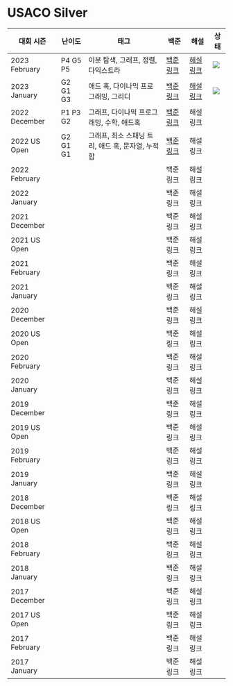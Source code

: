 # USACO Silver

| 대회 시즌     | 난이도   | 태그                                              | 백준                                              | 해설                           | 상태                                                                               |
| ------------- | -------- | ------------------------------------------------- | ------------------------------------------------- | ------------------------------ | ---------------------------------------------------------------------------------- |
| 2023 February | P4 G5 P5 | 이분 탐색, 그래프, 정렬, 다익스트라               | [백준 링크](https://www.acmicpc.net/category/834) | [해설 링크](./2023%20February) | ![](https://img.shields.io/static/v1?label=progress&message=67%&color=brightgreen) |
| 2023 January  | G2 G1 G3 | 애드 혹, 다이나믹 프로그래밍, 그리디              | [백준 링크](https://www.acmicpc.net/category/807) | [해설 링크](./2023%20January)  | ![](https://img.shields.io/static/v1?label=progress&message=67%&color=brightgreen) |
| 2022 December | P1 P3 G2 | 그래프, 다이나믹 프로그래밍, 수학, 애드혹         | [백준 링크](https://www.acmicpc.net/category/743) | 해설 링크                      |                                                                                    |
| 2022 US Open  | G2 G1 G1 | 그래프, 최소 스패닝 트리, 애드 혹, 문자열, 누적합 | [백준 링크](https://www.acmicpc.net/category/655) | 해설 링크                      |                                                                                    |
| 2022 February |          |                                                   | 백준 링크                                         | 해설 링크                      |                                                                                    |
| 2022 January  |          |                                                   | 백준 링크                                         | 해설 링크                      |                                                                                    |
| 2021 December |          |                                                   | 백준 링크                                         | 해설 링크                      |                                                                                    |
| 2021 US Open  |          |                                                   | 백준 링크                                         | 해설 링크                      |                                                                                    |
| 2021 February |          |                                                   | 백준 링크                                         | 해설 링크                      |                                                                                    |
| 2021 January  |          |                                                   | 백준 링크                                         | 해설 링크                      |                                                                                    |
| 2020 December |          |                                                   | 백준 링크                                         | 해설 링크                      |                                                                                    |
| 2020 US Open  |          |                                                   | 백준 링크                                         | 해설 링크                      |                                                                                    |
| 2020 February |          |                                                   | 백준 링크                                         | 해설 링크                      |                                                                                    |
| 2020 January  |          |                                                   | 백준 링크                                         | 해설 링크                      |                                                                                    |
| 2019 December |          |                                                   | 백준 링크                                         | 해설 링크                      |                                                                                    |
| 2019 US Open  |          |                                                   | 백준 링크                                         | 해설 링크                      |                                                                                    |
| 2019 February |          |                                                   | 백준 링크                                         | 해설 링크                      |                                                                                    |
| 2019 January  |          |                                                   | 백준 링크                                         | 해설 링크                      |                                                                                    |
| 2018 December |          |                                                   | 백준 링크                                         | 해설 링크                      |                                                                                    |
| 2018 US Open  |          |                                                   | 백준 링크                                         | 해설 링크                      |                                                                                    |
| 2018 February |          |                                                   | 백준 링크                                         | 해설 링크                      |                                                                                    |
| 2018 January  |          |                                                   | 백준 링크                                         | 해설 링크                      |                                                                                    |
| 2017 December |          |                                                   | 백준 링크                                         | 해설 링크                      |                                                                                    |
| 2017 US Open  |          |                                                   | 백준 링크                                         | 해설 링크                      |                                                                                    |
| 2017 February |          |                                                   | 백준 링크                                         | 해설 링크                      |                                                                                    |
| 2017 January  |          |                                                   | 백준 링크                                         | 해설 링크                      |                                                                                    |
